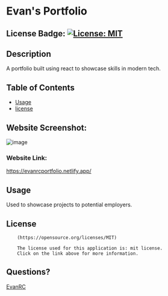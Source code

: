 # Evan's Portfolio

## License Badge: [![License: MIT](https://img.shields.io/badge/License-MIT-yellow.svg)](https://opensource.org/licenses/MIT)

## Description

A portfolio built using react to showcase skills in modern tech.

## Table of Contents

- [Usage](#usage)
- [license](#license)

## Website Screenshot:
![image](https://github.com/EvanRC/evans-portfolio/assets/124648885/cf6aaa1e-4bfe-4b6b-bc2e-7a9a71e2b87b)
### Website Link:
https://evanrcportfolio.netlify.app/

## Usage

Used to showcase projects to potential employers.

## License


        (https://opensource.org/licenses/MIT)

        The license used for this application is: mit license. 
        Click on the link above for more information.

## Questions?

[EvanRC](https://github.com/EvanRC)

